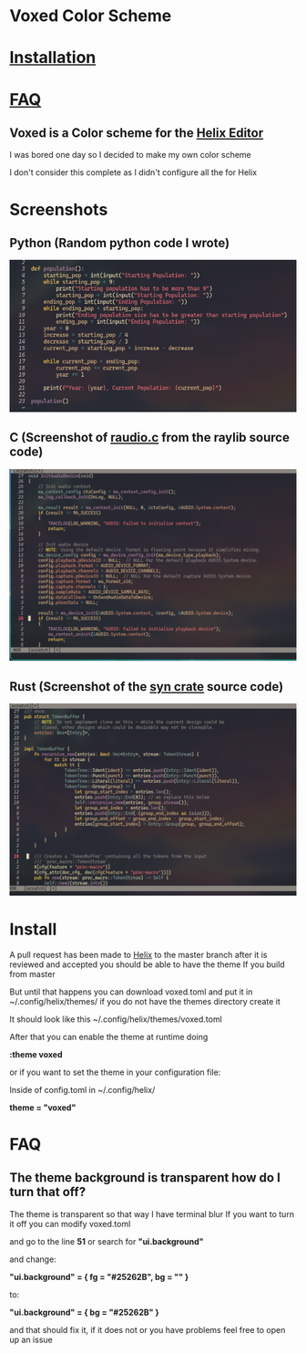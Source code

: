 # Voxed Color Scheme

# [Installation](#install)
# [FAQ](#faq)

## Voxed is a Color scheme for the [Helix Editor](https://helix-editor.com/)

I was bored one day so I decided to make my own color scheme

I don't consider this complete as I didn't configure all the for Helix


# Screenshots

## Python (Random python code I wrote)
![Alt text](./python-screenshot.png?raw=true "Python Code")

## C (Screenshot of [raudio.c](https://github.com/raysan5/raylib/blob/master/src/raudio.c) from the raylib source code)
![Alt text](./c-screenshot.png?raw=true "C Code")

## Rust (Screenshot of the [syn crate](https://github.com/dtolnay/syn/blob/master/src/buffer.rs) source code) 
![Alt text](./rust-screenshot.png?raw=true "Rust Code")

# Install
A pull request has been made to [Helix](https://github.com/helix-editor/helix/pull/9164)
to the master branch after it is reviewed and accepted you should be able to have the theme If
you build from master

But until that happens you can download voxed.toml and put it in ~/.config/helix/themes/
if you do not have the themes directory create it

It should look like this 
~/.config/helix/themes/voxed.toml

After that you can enable the theme at runtime doing

**:theme voxed**

or if you want to set the theme in your configuration file:

Inside of config.toml in ~/.config/helix/

**theme = "voxed"**


# FAQ

## The theme background is transparent how do I turn that off?
The theme is transparent so that way I have terminal blur
If you want to turn it off you can modify voxed.toml 

and go to the line **51** or search for **"ui.background"**

and change:

**"ui.background" = { fg = "#25262B", bg = "" }**

to:

**"ui.background" = { bg = "#25262B" }**

and that should fix it, if it does not or you have problems feel free to open up an issue
